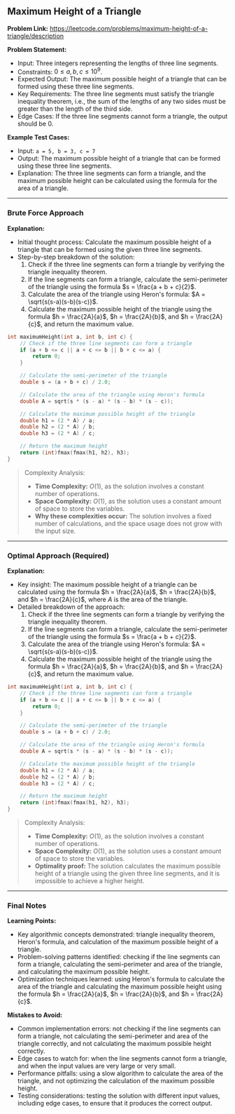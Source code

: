 ## Maximum Height of a Triangle
**Problem Link:** https://leetcode.com/problems/maximum-height-of-a-triangle/description

**Problem Statement:**
- Input: Three integers representing the lengths of three line segments.
- Constraints: $0 \leq a, b, c \leq 10^9$.
- Expected Output: The maximum possible height of a triangle that can be formed using these three line segments.
- Key Requirements: The three line segments must satisfy the triangle inequality theorem, i.e., the sum of the lengths of any two sides must be greater than the length of the third side.
- Edge Cases: If the three line segments cannot form a triangle, the output should be 0.

**Example Test Cases:**
- Input: `a = 5, b = 3, c = 7`
- Output: The maximum possible height of a triangle that can be formed using these three line segments.
- Explanation: The three line segments can form a triangle, and the maximum possible height can be calculated using the formula for the area of a triangle.

---

### Brute Force Approach

**Explanation:**
- Initial thought process: Calculate the maximum possible height of a triangle that can be formed using the given three line segments.
- Step-by-step breakdown of the solution:
  1. Check if the three line segments can form a triangle by verifying the triangle inequality theorem.
  2. If the line segments can form a triangle, calculate the semi-perimeter of the triangle using the formula $s = \frac{a + b + c}{2}$.
  3. Calculate the area of the triangle using Heron's formula: $A = \sqrt{s(s-a)(s-b)(s-c)}$.
  4. Calculate the maximum possible height of the triangle using the formula $h = \frac{2A}{a}$, $h = \frac{2A}{b}$, and $h = \frac{2A}{c}$, and return the maximum value.

```cpp
int maximumHeight(int a, int b, int c) {
    // Check if the three line segments can form a triangle
    if (a + b <= c || a + c <= b || b + c <= a) {
        return 0;
    }

    // Calculate the semi-perimeter of the triangle
    double s = (a + b + c) / 2.0;

    // Calculate the area of the triangle using Heron's formula
    double A = sqrt(s * (s - a) * (s - b) * (s - c));

    // Calculate the maximum possible height of the triangle
    double h1 = (2 * A) / a;
    double h2 = (2 * A) / b;
    double h3 = (2 * A) / c;

    // Return the maximum height
    return (int)fmax(fmax(h1, h2), h3);
}
```

> Complexity Analysis:
> - **Time Complexity:** $O(1)$, as the solution involves a constant number of operations.
> - **Space Complexity:** $O(1)$, as the solution uses a constant amount of space to store the variables.
> - **Why these complexities occur:** The solution involves a fixed number of calculations, and the space usage does not grow with the input size.

---

### Optimal Approach (Required)

**Explanation:**
- Key insight: The maximum possible height of a triangle can be calculated using the formula $h = \frac{2A}{a}$, $h = \frac{2A}{b}$, and $h = \frac{2A}{c}$, where $A$ is the area of the triangle.
- Detailed breakdown of the approach:
  1. Check if the three line segments can form a triangle by verifying the triangle inequality theorem.
  2. If the line segments can form a triangle, calculate the semi-perimeter of the triangle using the formula $s = \frac{a + b + c}{2}$.
  3. Calculate the area of the triangle using Heron's formula: $A = \sqrt{s(s-a)(s-b)(s-c)}$.
  4. Calculate the maximum possible height of the triangle using the formula $h = \frac{2A}{a}$, $h = \frac{2A}{b}$, and $h = \frac{2A}{c}$, and return the maximum value.

```cpp
int maximumHeight(int a, int b, int c) {
    // Check if the three line segments can form a triangle
    if (a + b <= c || a + c <= b || b + c <= a) {
        return 0;
    }

    // Calculate the semi-perimeter of the triangle
    double s = (a + b + c) / 2.0;

    // Calculate the area of the triangle using Heron's formula
    double A = sqrt(s * (s - a) * (s - b) * (s - c));

    // Calculate the maximum possible height of the triangle
    double h1 = (2 * A) / a;
    double h2 = (2 * A) / b;
    double h3 = (2 * A) / c;

    // Return the maximum height
    return (int)fmax(fmax(h1, h2), h3);
}
```

> Complexity Analysis:
> - **Time Complexity:** $O(1)$, as the solution involves a constant number of operations.
> - **Space Complexity:** $O(1)$, as the solution uses a constant amount of space to store the variables.
> - **Optimality proof:** The solution calculates the maximum possible height of a triangle using the given three line segments, and it is impossible to achieve a higher height.

---

### Final Notes

**Learning Points:**
- Key algorithmic concepts demonstrated: triangle inequality theorem, Heron's formula, and calculation of the maximum possible height of a triangle.
- Problem-solving patterns identified: checking if the line segments can form a triangle, calculating the semi-perimeter and area of the triangle, and calculating the maximum possible height.
- Optimization techniques learned: using Heron's formula to calculate the area of the triangle and calculating the maximum possible height using the formula $h = \frac{2A}{a}$, $h = \frac{2A}{b}$, and $h = \frac{2A}{c}$.

**Mistakes to Avoid:**
- Common implementation errors: not checking if the line segments can form a triangle, not calculating the semi-perimeter and area of the triangle correctly, and not calculating the maximum possible height correctly.
- Edge cases to watch for: when the line segments cannot form a triangle, and when the input values are very large or very small.
- Performance pitfalls: using a slow algorithm to calculate the area of the triangle, and not optimizing the calculation of the maximum possible height.
- Testing considerations: testing the solution with different input values, including edge cases, to ensure that it produces the correct output.